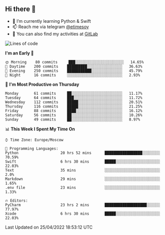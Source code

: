 ## Hi there 👋
- 🌱 I’m currently learning Python & Swift
- 📫 Reach me via telegram [@etimesoy](https://t.me/etimesoy/)
- 🦊 You can also find my activities at [GitLab](https://gitlab.com/etimesoy)

<!--START_SECTION:waka-->
![Lines of code](https://img.shields.io/badge/From%20Hello%20World%20I%27ve%20Written-189%20Thousand%20lines%20of%20code-blue)

**I'm an Early 🐤** 

```text
🌞 Morning    80 commits     ███░░░░░░░░░░░░░░░░░░░░░░   14.65% 
🌆 Daytime    200 commits    █████████░░░░░░░░░░░░░░░░   36.63% 
🌃 Evening    250 commits    ███████████░░░░░░░░░░░░░░   45.79% 
🌙 Night      16 commits     ░░░░░░░░░░░░░░░░░░░░░░░░░   2.93%

```
📅 **I'm Most Productive on Thursday** 

```text
Monday       61 commits     ██░░░░░░░░░░░░░░░░░░░░░░░   11.17% 
Tuesday      64 commits     ███░░░░░░░░░░░░░░░░░░░░░░   11.72% 
Wednesday    112 commits    █████░░░░░░░░░░░░░░░░░░░░   20.51% 
Thursday     116 commits    █████░░░░░░░░░░░░░░░░░░░░   21.25% 
Friday       88 commits     ████░░░░░░░░░░░░░░░░░░░░░   16.12% 
Saturday     56 commits     ██░░░░░░░░░░░░░░░░░░░░░░░   10.26% 
Sunday       49 commits     ██░░░░░░░░░░░░░░░░░░░░░░░   8.97%

```


📊 **This Week I Spent My Time On** 

```text
⌚︎ Time Zone: Europe/Moscow

💬 Programming Languages: 
Python                   20 hrs 52 mins      █████████████████░░░░░░░░   70.59% 
Swift                    6 hrs 30 mins       █████░░░░░░░░░░░░░░░░░░░░   22.03% 
Text                     35 mins             ░░░░░░░░░░░░░░░░░░░░░░░░░   2.0% 
Markdown                 29 mins             ░░░░░░░░░░░░░░░░░░░░░░░░░   1.65% 
.env file                23 mins             ░░░░░░░░░░░░░░░░░░░░░░░░░   1.33%

🔥 Editors: 
PyCharm                  23 hrs 2 mins       ███████████████████░░░░░░   77.97% 
Xcode                    6 hrs 30 mins       █████░░░░░░░░░░░░░░░░░░░░   22.03%

```


 Last Updated on 25/04/2022 18:53:12 UTC
<!--END_SECTION:waka-->
